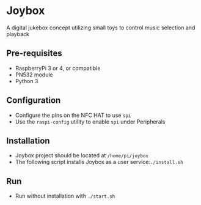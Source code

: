 # Joybox 
A digital jukebox concept utilizing small toys to control music selection and playback

## Pre-requisites

 - RaspberryPi 3 or 4, or compatible
 - PN532 module
 - Python 3 

 ## Configuration
  - Configure the pins on the NFC HAT to use `spi`
  - Use the `raspi-config` utility to enable `spi` under Peripherals

## Installation
 - Joybox project should be located at `/home/pi/joybox`
 - The following script installs Joybox as a user service:`./install.sh`

## Run
 - Run without installation with `./start.sh`
